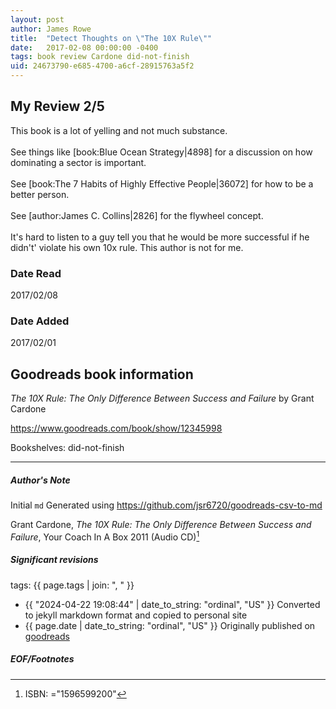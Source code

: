 ```yaml
---
layout: post
author: James Rowe
title:  "Detect Thoughts on \"The 10X Rule\""
date:   2017-02-08 00:00:00 -0400
tags: book review Cardone did-not-finish
uid: 24673790-e685-4700-a6cf-28915763a5f2
---
```


<!-- highly dependent on how you personally use jekyll templates, and how you want this to show up -->
<!-- escape any jekyll keys with double brackets -->

## My Review 2/5

This book is a lot of yelling and not much substance.<br/><br/>See things like [book:Blue Ocean Strategy|4898] for a discussion on how dominating a sector is important.<br/><br/>See [book:The 7 Habits of Highly Effective People|36072] for how to be a better person.<br/><br/>See [author:James C. Collins|2826] for the flywheel concept.<br/><br/>It's hard to listen to a guy tell you that he would be more successful if he didn't' violate his own 10x rule. This author is not for me.

### Date Read
2017/02/08

### Date Added
2017/02/01

## Goodreads book information

*The 10X Rule: The Only Difference Between Success and Failure* by Grant Cardone

https://www.goodreads.com/book/show/12345998

Bookshelves: did-not-finish

---

##### Author's Note

Initial `md` Generated using https://github.com/jsr6720/goodreads-csv-to-md

Grant Cardone, *The 10X Rule: The Only Difference Between Success and Failure*,  Your Coach In A Box 2011 (Audio CD)[^1]

##### Significant revisions

tags: {{ page.tags | join: ", " }} <!-- todo move this somewhere -->

- {{ "2024-04-22 19:08:44" | date_to_string: "ordinal", "US" }} Converted to jekyll markdown format and copied to personal site
- {{ page.date | date_to_string: "ordinal", "US" }} Originally published on [goodreads](https://www.goodreads.com)

##### EOF/Footnotes

[^1]: ISBN: ="1596599200"